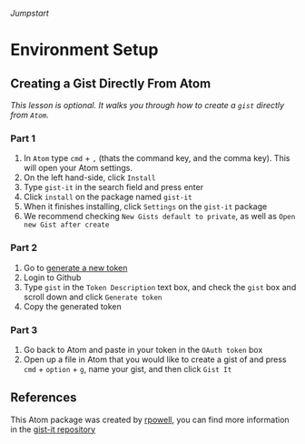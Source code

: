 _Jumpstart_

# Environment Setup
## Creating a Gist Directly From Atom
_This lesson is optional. It walks you through how to create a `gist` directly from `Atom`._

### Part 1
1. In `Atom` type `cmd` + `,` (thats the command key, and the comma key). This will open your Atom settings.
2. On the left hand-side, click `Install`
3. Type `gist-it` in the search field and press enter
4. Click `install` on the package named `gist-it`
5. When it finishes installing, click `Settings` on the `gist-it` package
6. We recommend checking `New Gists default to private`, as well as `Open new Gist after create`

### Part 2
1. Go to [generate a new token](https://github.com/settings/tokens/new)
2. Login to Github
3. Type `gist` in the `Token Description` text box, and check the `gist` box and scroll down and click `Generate token`
4. Copy the generated token

### Part 3
1. Go back to Atom and paste in your token in the `OAuth token` box
2. Open up a file in Atom that you would like to create a gist of and press `cmd` + `option` + `g`, name your gist, and then click `Gist It`

## References
This Atom package was created by [rpowell](https://github.com/rpowelll), you can find more information in the [gist-it repository](https://github.com/rpowelll/gist-it)

